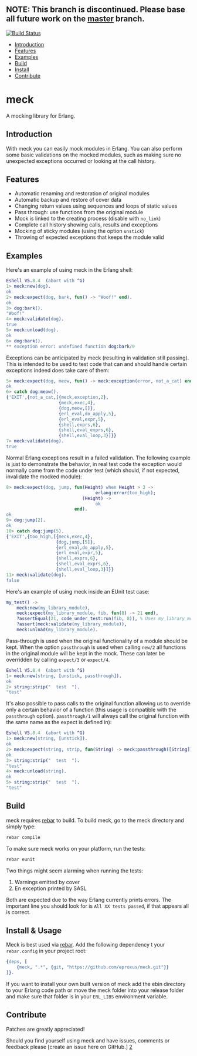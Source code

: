 NOTE: This branch is discontinued. Please base all future work on the [master](https://github.com/eproxus/meck) branch.
---------

[![Build Status](https://secure.travis-ci.org/eproxus/meck.png)](http://travis-ci.org/eproxus/meck)

  * [Introduction](#introduction)
  * [Features](#features)
  * [Examples](#examples)
  * [Build](#build)
  * [Install](#install)
  * [Contribute](#contribute)

meck
====
A mocking library for Erlang.


<a name='introduction'>

Introduction
------------

With meck you can easily mock modules in Erlang. You can also perform
some basic validations on the mocked modules, such as making sure no
unexpected exceptions occurred or looking at the call history.


<a name='features'>

Features
--------

  * Automatic renaming and restoration of original modules
  * Automatic backup and restore of cover data
  * Changing return values using sequences and loops of static values
  * Pass through: use functions from the original module
  * Mock is linked to the creating process (disable with `no_link`)
  * Complete call history showing calls, results and exceptions
  * Mocking of sticky modules (using the option `unstick`)
  * Throwing of expected exceptions that keeps the module valid


<a name='examples'>

Examples
--------
Here's an example of using meck in the Erlang shell:

```erl
Eshell V5.8.4  (abort with ^G)
1> meck:new(dog).
ok
2> meck:expect(dog, bark, fun() -> "Woof!" end).
ok
3> dog:bark().
"Woof!"
4> meck:validate(dog).
true
5> meck:unload(dog).
ok
6> dog:bark().
** exception error: undefined function dog:bark/0
```

Exceptions can be anticipated by meck (resulting in validation still
passing). This is intended to be used to test code that can and should
handle certain exceptions indeed does take care of them:

```erl
5> meck:expect(dog, meow, fun() -> meck:exception(error, not_a_cat) end).
ok
6> catch dog:meow().
{'EXIT',{not_a_cat,[{meck,exception,2},
                    {meck,exec,4},
                    {dog,meow,[]},
                    {erl_eval,do_apply,5},
                    {erl_eval,expr,5},
                    {shell,exprs,6},
                    {shell,eval_exprs,6},
                    {shell,eval_loop,3}]}}
7> meck:validate(dog).
true
```

Normal Erlang exceptions result in a failed validation. The following
example is just to demonstrate the behavior, in real test code the
exception would normally come from the code under test (which should,
if not expected, invalidate the mocked module):

```erl
8> meck:expect(dog, jump, fun(Height) when Height > 3 ->
                                  erlang:error(too_high);
                             (Height) ->
                                  ok
                          end).
ok
9> dog:jump(2).
ok
10> catch dog:jump(5).
{'EXIT',{too_high,[{meck,exec,4},
                   {dog,jump,[5]},
                   {erl_eval,do_apply,5},
                   {erl_eval,expr,5},
                   {shell,exprs,6},
                   {shell,eval_exprs,6},
                   {shell,eval_loop,3}]}}
11> meck:validate(dog).
false
```

Here's an example of using meck inside an EUnit test case:

```erlang
my_test() ->
    meck:new(my_library_module),
    meck:expect(my_library_module, fib, fun(8) -> 21 end),
    ?assertEqual(21, code_under_test:run(fib, 8)), % Uses my_library_module
    ?assert(meck:validate(my_library_module)),
    meck:unload(my_library_module).
```

Pass-through is used when the original functionality of a module
should be kept. When the option `passthrough` is used when calling
`new/2` all functions in the original module will be kept in the
mock. These can later be overridden by calling `expect/3` or
`expect/4`.

```erl
Eshell V5.8.4  (abort with ^G)
1> meck:new(string, [unstick, passthrough]).
ok
2> string:strip("  test  ").
"test"
```

It's also possible to pass calls to the original function allowing us
to override only a certain behavior of a function (this usage is
compatible with the `passthrough` option). `passthrough/1` will always
call the original function with the same name as the expect is 
defined in):

```erl
Eshell V5.8.4  (abort with ^G)
1> meck:new(string, [unstick]).
ok
2> meck:expect(string, strip, fun(String) -> meck:passthrough([String]) end).
ok
3> string:strip("  test  ").
"test"
4> meck:unload(string).
ok
5> string:strip("  test  ").
"test"
```

<a name='build'>

Build
-----

meck requires [rebar][1] to build. To build meck, go to the meck
directory and simply type:

```sh
rebar compile
```

To make sure meck works on your platform, run the tests:

```sh
rebar eunit
```

Two things might seem alarming when running the tests:

  1. Warnings emitted by cover
  2. En exception printed by SASL

Both are expected due to the way Erlang currently prints errors. The
important line you should look for is `All XX tests passed`, if that
appears all is correct.


<a name='install'>

Install & Usage
---------------

Meck is best used via [rebar][1]. Add the following dependency t
your `rebar.config` in your project root:

```erlang
{deps, [
    {meck, ".*", {git, "https://github.com/eproxus/meck.git"}}
]}.
```

If you want to install your own built version of meck add the ebin
directory to your Erlang code path or move the meck folder into your
release folder and make sure that folder is in your `ERL_LIBS`
environment variable.

<a name='contribute'>

Contribute
----------

Patches are greatly appreciated!

Should you find yourself using meck and have issues, comments or
feedback please [create an issue here on GitHub.] [2]

  [1]: https://github.com/basho/rebar "Rebar - A build tool for Erlang"
  [2]: http://github.com/eproxus/meck/issues "meck issues"
